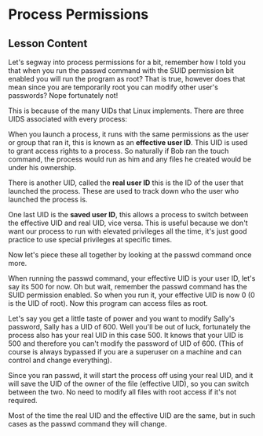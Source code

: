 # Process Permissions

## Lesson Content

Let's segway into process permissions for a bit, remember how I told you that when you run the passwd command with the SUID permission bit enabled you will run the program as root? That is true, however does that mean since you are temporarily root you can modify other user's passwords? Nope fortunately not!

This is because of the many UIDs that Linux implements. There are three UIDS associated with every process:

When you launch a process, it runs with the same permissions as the user or group that ran it, this is known as an <b>effective user ID</b>. This UID is used to grant access rights to a process. So naturally if Bob ran the touch command, the process would run as him and any files he created would be under his ownership.

There is another UID, called the <b>real user ID</b> this is the ID of the user that launched the process. These are used to track down who the user who launched the process is.

One last UID is the <b>saved user ID</b>, this allows a process to switch between the effective UID and real UID, vice versa. This is useful because we don't want our process to run with elevated privileges all the time, it's just good practice to use special privileges at specific times. 

Now let's piece these all together by looking at the passwd command once more. 

When running the passwd command, your effective UID is your user ID, let's say its 500 for now. Oh but wait, remember the passwd command has the SUID permission enabled. So when you run it, your effective UID is now 0 (0 is the UID of root). Now this program can access files as root.

Let's say you get a little taste of power and you want to modify Sally's password, Sally has a UID of 600. Well you'll be out of luck, fortunately the process also has your real UID in this case 500. It knows that your UID is 500 and therefore you can't modify the password of UID of 600. (This of course is always bypassed if you are a superuser on a machine and can control and change everything).

Since you ran passwd, it will start the process off using your real UID, and it will save the UID of the owner of the file (effective UID), so you can switch between the two. No need to modify all files with root access if it's not required. 

Most of the time the real UID and the effective UID are the same, but in such cases as the passwd command they will change.

